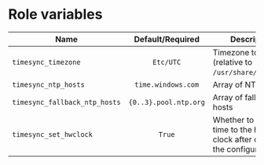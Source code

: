 # Role variables

| Name                          |   Default/Required    | Description                                                                       |
| ----------------------------- | :-------------------: | --------------------------------------------------------------------------------- |
| `timesync_timezone`           |       `Etc/UTC`       | Timezone to set (relative to `/usr/share/zoneinfo`)                               |
| `timesync_ntp_hosts`          |  `time.windows.com`   | Array of NTP hosts                                                                |
| `timesync_fallback_ntp_hosts` | `{0..3}.pool.ntp.org` | Array of fallback NTP hosts                                                       |
| `timesync_set_hwclock`        |        `True`         | Whether to write the time to the hardware clock after changing the configuration. |